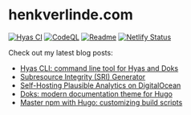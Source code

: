 # henkverlinde.com

[![Hyas CI](https://github.com/h-enk/henkverlinde.com/workflows/Hyas%20CI/badge.svg)](https://github.com/h-enk/henkverlinde.com/actions?query=workflow%3A%22Hyas+CI%22)
[![CodeQL](https://github.com/h-enk/henkverlinde.com/workflows/CodeQL/badge.svg)](https://github.com/h-enk/henkverlinde.com/actions?query=workflow%3ACodeQL)
[![Readme](https://github.com/h-enk/henkverlinde.com/workflows/Readme/badge.svg)](https://github.com/h-enk/henkverlinde.com/actions?query=workflow%3AReadme)
[![Netlify Status](https://api.netlify.com/api/v1/badges/410615a7-3f4b-450b-abc6-aa45d0307921/deploy-status)](https://app.netlify.com/sites/henkverlinde/deploys)

Check out my latest blog posts:
<!--START_SECTION:feed-->
* [Hyas CLI: command line tool for Hyas and Doks](https:&#x2F;&#x2F;henkverlinde.com&#x2F;hyas-cli-command-line-tool-for-hyas-and-doks&#x2F;)
* [Subresource Integrity (SRI) Generator](https:&#x2F;&#x2F;henkverlinde.com&#x2F;subresource-integrity-sri-generator&#x2F;)
* [Self-Hosting Plausible Analytics on DigitalOcean](https:&#x2F;&#x2F;henkverlinde.com&#x2F;self-hosting-plausible-analytics-on-digitalocean&#x2F;)
* [Doks: modern documentation theme for Hugo](https:&#x2F;&#x2F;henkverlinde.com&#x2F;doks-modern-documentation-theme-for-hugo&#x2F;)
* [Master npm with Hugo: customizing build scripts](https:&#x2F;&#x2F;henkverlinde.com&#x2F;master-npm-with-hugo-customizing-build-scripts&#x2F;)
<!--END_SECTION:feed-->
